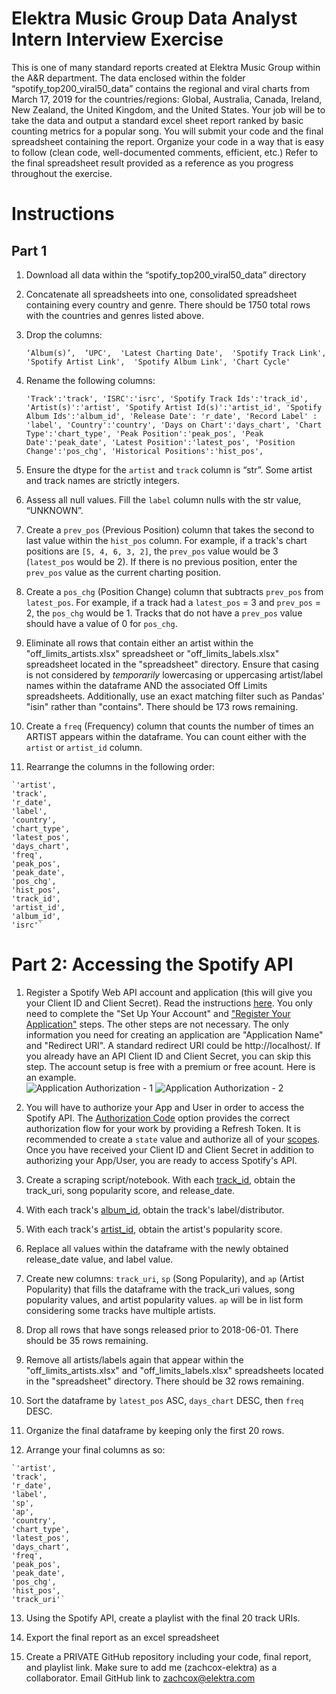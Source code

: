 # Elektra Music Group Data Analyst Intern Interview Exercise
This is one of many standard reports created at Elektra Music Group within the A&R department.  The data enclosed within the folder “spotify_top200_viral50_data” contains the regional and viral charts from March 17, 2019 for the countries/regions: Global, Australia, Canada, Ireland, New Zealand, the United Kingdom, and the United States.  Your job will be to take the data and output a standard excel sheet report ranked by basic counting metrics for a popular song.  You will submit your code and the final spreadsheet containing the report.  Organize your code in a way that is easy to follow (clean code, well-documented comments, efficient, etc.) Refer to the final spreadsheet result provided as a reference as you progress throughout the exercise.  

# Instructions

## Part 1
1.  Download all data within the “spotify_top200_viral50_data” directory


2.  Concatenate all spreadsheets into one, consolidated spreadsheet containing every country and genre.  There should be 1750 total rows with the countries and genres listed above.  


3.  Drop the columns: 
    
    `‘Album(s)’, 
    ‘UPC', 
    'Latest Charting Date', 
    'Spotify Track Link', 
    'Spotify Artist Link', 
    'Spotify Album Link',
    'Chart Cycle'`
    
    
4.  Rename the following columns:

    `'Track':'track',
    'ISRC':'isrc',
    'Spotify Track Ids':'track_id',
    'Artist(s)':'artist',
    'Spotify Artist Id(s)':'artist_id',
    'Spotify Album Ids':'album_id',
    'Release Date': 'r_date',
    'Record Label' : 'label',
    'Country':'country',
    'Days on Chart':'days_chart',
    'Chart Type':'chart_type',
    'Peak Position':'peak_pos',
    'Peak Date':'peak_date',
    'Latest Position':'latest_pos',
    'Position Change':'pos_chg',
    'Historical Positions':'hist_pos',`



5.  Ensure the dtype for the `artist` and `track` column is “str”. Some artist and track names are strictly integers.   


6.  Assess all null values.  Fill the `label` column nulls with the str value, “UNKNOWN”.  


7.  Create a `prev_pos` (Previous Position) column that takes the second to last value within the `hist_pos` column. For example, if a track's chart positions are `[5, 4, 6, 3, 2]`, the `prev_pos` value would be 3 (`latest_pos` would be 2). If there is no previous position, enter the `prev_pos` value as the current charting position.  


8.  Create a `pos_chg` (Position Change) column that subtracts `prev_pos` from `latest_pos`.  For example, if a track had a `latest_pos` = 3 and `prev_pos` = 2, the `pos_chg` would be 1.  Tracks that do not have a `prev_pos` value should have a value of 0 for `pos_chg`.


9.  Eliminate all rows that contain either an artist within the "off_limits_artists.xlsx" spreadsheet or "off_limits_labels.xlsx" spreadsheet located in the "spreadsheet" directory.  Ensure that casing is not considered by *temporarily* lowercasing or uppercasing artist/label names within the dataframe AND the associated Off Limits spreadsheets.  Additionally, use an exact matching filter such as Pandas' "isin" rather than "contains".  There should be 173 rows remaining. 


10.  Create a `freq` (Frequency) column that counts the number of times an ARTIST appears within the dataframe.  You can count either with the `artist` or `artist_id` column.  


11.  Rearrange the columns in the following order:

    `'artist', 
    'track', 
    'r_date', 
    'label', 
    'country', 
    'chart_type',
    'latest_pos',
    'days_chart', 
    'freq', 
    'peak_pos', 
    'peak_date', 
    'pos_chg', 
    'hist_pos',  
    'track_id', 
    'artist_id', 
    'album_id', 
    'isrc'`


# Part 2: Accessing the Spotify API
1. Register a Spotify Web API account and application (this will give you your Client ID and Client Secret). Read the instructions [here](https://developer.spotify.com/documentation/web-api/quick-start/).  You only need to complete the "Set Up Your Account" and ["Register Your Application"](https://developer.spotify.com/documentation/general/guides/app-settings/#register-your-app) steps.  The other steps are not necessary.  The only information you need for creating an application are "Application Name" and "Redirect URI".  A standard redirect URI could be http://localhost/.  If you already have an API Client ID and Client Secret, you can skip this step.  The account setup is free with a premium or free acount. Here is an example.  
![Application Authorization - 1](./images/1_app_authorize.png)
![Application Authorization - 2](./images/2_app_authorize.png)


2. You will have to authorize your App and User in order to access the Spotify API.  The [Authorization Code](https://developer.spotify.com/documentation/general/guides/authorization-guide/#authorization-code-flow) option provides the correct authorization flow for your work by providing a Refresh Token. It is recommended to create a `state` value and authorize all of your [scopes](https://developer.spotify.com/documentation/general/guides/scopes/). Once you have received your Client ID and Client Secret in addition to authorizing your App/User, you are ready to access Spotify's API. 


3.  Create a scraping script/notebook.  With each [track_id](https://developer.spotify.com/console/get-track/?id=&market=), obtain the track_uri, song popularity score, and release_date.


4.  With each track's [album_id](https://developer.spotify.com/console/get-album/), obtain the track's label/distributor.  


5.  With each track's [artist_id](https://developer.spotify.com/console/get-artist/), obtain the artist's popularity score.  


6.  Replace all values within the dataframe with the newly obtained release_date value, and label value.  


7.  Create new columns: `track_uri`, `sp` (Song Popularity), and `ap` (Artist Popularity) that fills the dataframe with the track_uri values, song popularity values, and artist popularity values. `ap` will be in list form considering some tracks have multiple artists. 


8.  Drop all rows that have songs released prior to 2018-06-01. There should be 35 rows remaining.  


9.  Remove all artists/labels again that appear within the "off_limits_artists.xlsx" and "off_limits_labels.xlsx" spreadsheets located in the "spreadsheet" directory.  There should be 32 rows remaining. 


10.  Sort the dataframe by `latest_pos` ASC, `days_chart` DESC, then `freq` DESC.


11.  Organize the final dataframe by keeping only the first 20 rows.  


12.  Arrange your final columns as so:

    `'artist', 
    'track', 
    'r_date', 
    'label', 
    'sp', 
    'ap', 
    'country', 
    'chart_type',
    'latest_pos',
    'days_chart', 
    'freq', 
    'peak_pos', 
    'peak_date', 
    'pos_chg', 
    'hist_pos', 
    'track_uri'` 


13.  Using the Spotify API, create a playlist with the final 20 track URIs.  


14.  Export the final report as an excel spreadsheet 


15.  Create a PRIVATE GitHub repository including your code, final report, and playlist link. Make sure to add me (zachcox-elektra) as a collaborator.  Email GitHub link to zachcox@elektra.com
